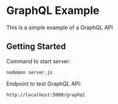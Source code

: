 # GraphQL Example

This is a simple example of a GraphQL API

## Getting Started

Command to start server:

```
nodemon server.js
```

Endpoint to test GraphQL API:

```
http://localhost:5000/graphql
```
